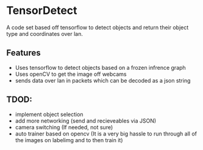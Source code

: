 # TensorDetect

A code set based off tensorflow to detect objects and return their object type and coordinates over lan.

## Features

- Uses tensorflow to detect objects based on a frozen infrence graph
- Uses openCV to get the image off webcams 
- sends data over lan in packets which can be decoded as a json string


## TDOD:
- implement object selection
- add more networking (send and recieveables via JSON)
- camera switching (If needed, not sure)
- auto trainer based on opencv (It is a very big hassle to run through all of the images on labelimg and to then train it)
